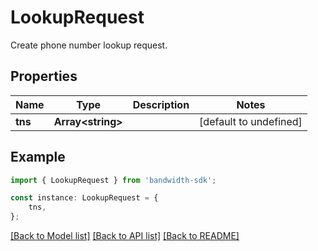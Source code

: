 # LookupRequest

Create phone number lookup request.

## Properties

Name | Type | Description | Notes
------------ | ------------- | ------------- | -------------
**tns** | **Array&lt;string&gt;** |  | [default to undefined]

## Example

```typescript
import { LookupRequest } from 'bandwidth-sdk';

const instance: LookupRequest = {
    tns,
};
```

[[Back to Model list]](../README.md#documentation-for-models) [[Back to API list]](../README.md#documentation-for-api-endpoints) [[Back to README]](../README.md)
